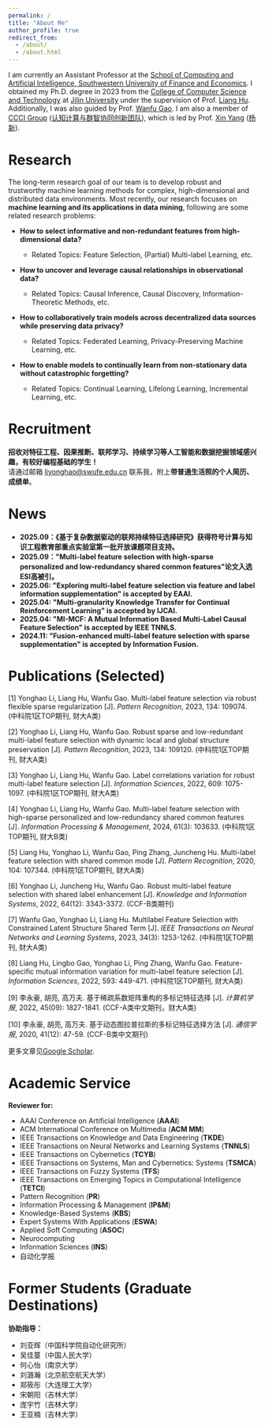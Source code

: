 ```yaml
---
permalink: /
title: "About Me"
author_profile: true
redirect_from: 
  - /about/
  - /about.html
---
```




I am currently an Assistant Professor at the [School of Computing and Artificial Intelligence, Southwestern University of Finance and Economics](https://it.swufe.edu.cn/). I obtained my Ph.D. degree in 2023 from the [College of Computer Science and Technology](https://ccst.jlu.edu.cn/) at [Jilin University](https://www.jlu.edu.cn/) under the supervision of Prof. [Liang Hu](https://ccst.jlu.edu.cn/info/1367/19276.htm). Additionally, I was also guided by Prof. [Wanfu Gao](https://ccst.jlu.edu.cn/info/1028/19117.htm). I am also a member of [CCCI Group](https://ccci.swufe.edu.cn/) ([认知计算与群智协同创新团队](https://ccci.swufe.edu.cn/)), which is led by Prof. [Xin Yang](https://it.swufe.edu.cn/info/1119/2300.htm) ([杨新](https://it.swufe.edu.cn/info/1119/2300.htm)).

Research
======
The long-term research goal of our team is to develop robust and trustworthy machine learning methods for complex, high-dimensional and distributed data environments. Most recently, our research focuses on **machine learning and its applications in data mining**, following are some related research problems:

- **How to select informative and non-redundant features from high-dimensional data?**
  - Related Topics: Feature Selection, (Partial) Multi-label Learning, etc.

- **How to uncover and leverage causal relationships in observational data?**
  - Related Topics: Causal Inference, Causal Discovery, Information-Theoretic Methods, etc.

- **How to collaboratively train models across decentralized data sources while preserving data privacy?**
  - Related Topics: Federated Learning, Privacy-Preserving Machine Learning, etc.

- **How to enable models to continually learn from non-stationary data without catastrophic forgetting?**
  - Related Topics: Continual Learning, Lifelong Learning, Incremental Learning, etc.

Recruitment
======
**招收对特征工程、因果推断、联邦学习、持续学习等人工智能和数据挖掘领域感兴趣，有较好编程基础的学生！**  
请通过邮箱 [liyonghao@swufe.edu.cn](mailto:liyonghao@swufe.edu.cn) 联系我，附上**带普通生活照的个人简历、成绩单**。


News
======
- **2025.09：《基于复杂数据驱动的联邦持续特征选择研究》获得符号计算与知识工程教育部重点实验室第一批开放课题项目支持。**
- **2025.09："Multi-label feature selection with high-sparse personalized and low-redundancy shared common features"论文入选ESI高被引。**
- **2025.06: "Exploring multi-label feature selection via feature and label information supplementation" is accepted by EAAI.**
- **2025.04: "Multi-granularity Knowledge Transfer for Continual Reinforcement Learning" is accepted by IJCAI.**
- **2025.04: "MI-MCF: A Mutual Information Based Multi-Label Causal Feature Selection" is accepted by IEEE TNNLS.**
- **2024.11: "Fusion-enhanced multi-label feature selection with sparse supplementation" is accepted by Information Fusion.**

Publications (Selected)
======
[1] Yonghao Li, Liang Hu, Wanfu Gao. Multi-label feature selection via robust flexible sparse regularization [J]. *Pattern Recognition*, 2023, 134: 109074. (中科院1区TOP期刊, 财大A类)

[2] Yonghao Li, Liang Hu, Wanfu Gao. Robust sparse and low-redundant multi-label feature selection with dynamic local and global structure preservation [J]. *Pattern Recognition*, 2023, 134: 109120. (中科院1区TOP期刊, 财大A类)

[3] Yonghao Li, Liang Hu, Wanfu Gao. Label correlations variation for robust multi-label feature selection [J]. *Information Sciences*, 2022, 609: 1075-1097. (中科院1区TOP期刊, 财大A类)

[4] Yonghao Li, Liang Hu, Wanfu Gao. Multi-label feature selection with high-sparse personalized and low-redundancy shared common features [J]. *Information Processing & Management*, 2024, 61(3): 103633. (中科院1区TOP期刊, 财大B类)

[5] Liang Hu, Yonghao Li, Wanfu Gao, Ping Zhang, Juncheng Hu. Multi-label feature selection with shared common mode [J]. *Pattern Recognition*, 2020, 104: 107344. (中科院1区TOP期刊, 财大A类)

[6] Yonghao Li, Juncheng Hu, Wanfu Gao. Robust multi-label feature selection with shared label enhancement [J]. *Knowledge and Information Systems*, 2022, 64(12): 3343-3372. (CCF-B类期刊)

[7] Wanfu Gao, Yonghao Li, Liang Hu. Multilabel Feature Selection with Constrained Latent Structure Shared Term [J]. *IEEE Transactions on Neural Networks and Learning Systems*, 2023, 34(3): 1253-1262. (中科院1区TOP期刊, 财大A类)

[8] Liang Hu, Lingbo Gao, Yonghao Li, Ping Zhang, Wanfu Gao. Feature-specific mutual information variation for multi-label feature selection [J]. *Information Sciences*, 2022, 593: 449-471. (中科院1区TOP期刊, 财大A类)

[9] 李永豪, 胡亮, 高万夫. 基于稀疏系数矩阵重构的多标记特征选择 [J]. *计算机学报*, 2022, 45(09): 1827-1841. (CCF-A类中文期刊，财大A类)

[10] 李永豪, 胡亮, 高万夫. 基于动态图拉普拉斯的多标记特征选择方法 [J]. *通信学报*, 2020, 41(12): 47-59. (CCF-B类中文期刊)

更多文章见[Google Scholar](https://scholar.google.com/citations?user=6vb2aWkAAAAJ&hl=en).

Academic Service
======
**Reviewer for:**

- AAAI Conference on Artificial Intelligence (**AAAI**)
- ACM International Conference on Multimedia (**ACM MM**)
- IEEE Transactions on Knowledge and Data Engineering (**TKDE**)
- IEEE Transactions on Neural Networks and Learning Systems (**TNNLS**)
- IEEE Transactions on Cybernetics (**TCYB**)
- IEEE Transactions on Systems, Man and Cybernetics: Systems (**TSMCA**)
- IEEE Transactions on Fuzzy Systems (**TFS**)
- IEEE Transactions on Emerging Topics in Computational Intelligence (**TETCI**)
- Pattern Recognition (**PR**)
- Information Processing & Management (**IP&M**)
- Knowledge-Based Systems (**KBS**)
- Expert Systems With Applications (**ESWA**)
- Applied Soft Computing (**ASOC**)
- Neurocomputing
- Information Sciences (**INS**)
- 自动化学报

Former Students (Graduate Destinations)
======
**协助指导：**
- 刘亚辉（中国科学院自动化研究所）
- 吴佳蔓（中国人民大学）
- 何心怡（南京大学）
- 刘潞瀚（北京航空航天大学）
- 郑筱彤（大连理工大学）
- 宋朝阳（吉林大学）
- 庞宇竹（吉林大学）
- 王亚楠（吉林大学）
